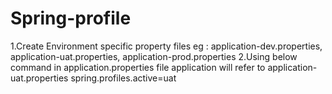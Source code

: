 # Spring-profile
1.Create Environment specific property files eg : application-dev.properties, application-uat.properties, application-prod.properties
2.Using below command in application.properties file application will refer to application-uat.properties 
spring.profiles.active=uat
